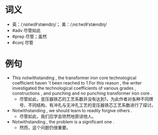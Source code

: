 # 词义
- 英：/ˌnɒtwɪθˈstændɪŋ/； 美：/ˌnɑːtwɪθˈstændɪŋ/
- #adv 尽管如此
- #prep 尽管；虽然
- #conj 尽管
# 例句
- This notwithstanding , the transformer iron core technological coefficient haven 't been reached to 1.For this reason , the writer investigated the technological coefficients of various grades , constructions , and punching and no punching transformer iron core .
	- 尽管如此，变压器铁芯的工艺系数并没有达到1，为此作者对各种不同牌号、不同结构、有冲孔与无冲孔工艺的变压器铁芯工艺系数进行了探讨。
- Notwithstanding , we should learn to readily forgive others .
	- 尽管如此，我们应学会欣然地原谅他人。
- Notwithstanding , the problem is a significant one .
	- 然而，这个问题仍很重要。
